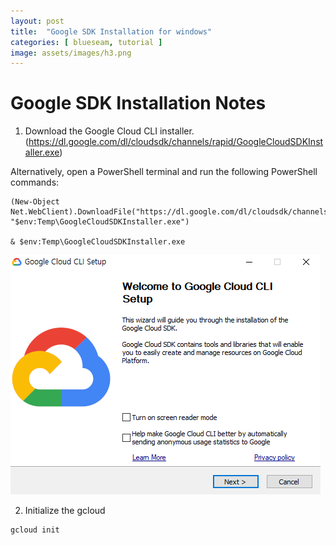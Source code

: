 ```yaml
---
layout: post
title:  "Google SDK Installation for windows"
categories: [ blueseam, tutorial ]
image: assets/images/h3.png
---
```


# Google SDK Installation Notes

1. Download the Google Cloud CLI installer.<br/>
   (https://dl.google.com/dl/cloudsdk/channels/rapid/GoogleCloudSDKInstaller.exe)

Alternatively, open a PowerShell terminal and run the following PowerShell commands:
```
(New-Object Net.WebClient).DownloadFile("https://dl.google.com/dl/cloudsdk/channels/rapid/GoogleCloudSDKInstaller.exe", "$env:Temp\GoogleCloudSDKInstaller.exe")

& $env:Temp\GoogleCloudSDKInstaller.exe
```

![Install GCloud SDK](/assets/images/z1.png)


2. Initialize the gcloud

```
gcloud init
```



